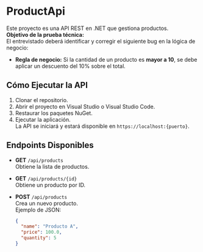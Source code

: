 # ProductApi

Este proyecto es una API REST en .NET que gestiona productos.  
**Objetivo de la prueba técnica:**  
El entrevistado deberá identificar y corregir el siguiente bug en la lógica de negocio:

- **Regla de negocio:** Si la cantidad de un producto es **mayor a 10**, se debe aplicar un descuento del 10% sobre el total.

## Cómo Ejecutar la API

1. Clonar el repositorio.
2. Abrir el proyecto en Visual Studio o Visual Studio Code.
3. Restaurar los paquetes NuGet.
4. Ejecutar la aplicación.  
   La API se iniciará y estará disponible en `https://localhost:{puerto}`.

## Endpoints Disponibles

- **GET** `/api/products`  
  Obtiene la lista de productos.

- **GET** `/api/products/{id}`  
  Obtiene un producto por ID.

- **POST** `/api/products`  
  Crea un nuevo producto.  
  Ejemplo de JSON:
  ```json
  {
    "name": "Producto A",
    "price": 100.0,
    "quantity": 5
  }
